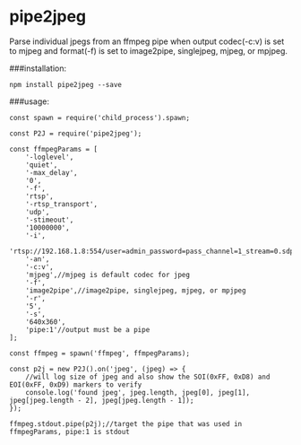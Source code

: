 # pipe2jpeg
Parse individual jpegs from an ffmpeg pipe when output codec(-c:v) is set to mjpeg and format(-f) is set to image2pipe, singlejpeg, mjpeg, or mpjpeg.

###installation:
``` 
npm install pipe2jpeg --save
```
###usage:
```
const spawn = require('child_process').spawn;

const P2J = require('pipe2jpeg');

const ffmpegParams = [
    '-loglevel',
    'quiet',
    '-max_delay',
    '0',
    '-f',
    'rtsp',
    '-rtsp_transport',
    'udp',
    '-stimeout',
    '10000000',
    '-i',
    'rtsp://192.168.1.8:554/user=admin_password=pass_channel=1_stream=0.sdp',
    '-an',
    '-c:v',
    'mjpeg',//mjpeg is default codec for jpeg
    '-f',
    'image2pipe',//image2pipe, singlejpeg, mjpeg, or mpjpeg
    '-r',
    '5',
    '-s',
    '640x360',
    'pipe:1'//output must be a pipe
];

const ffmpeg = spawn('ffmpeg', ffmpegParams);

const p2j = new P2J().on('jpeg', (jpeg) => {
    //will log size of jpeg and also show the SOI(0xFF, 0xD8) and EOI(0xFF, 0xD9) markers to verify 
    console.log('found jpeg', jpeg.length, jpeg[0], jpeg[1], jpeg[jpeg.length - 2], jpeg[jpeg.length - 1]);
});
    
ffmpeg.stdout.pipe(p2j);//target the pipe that was used in ffmpegParams, pipe:1 is stdout